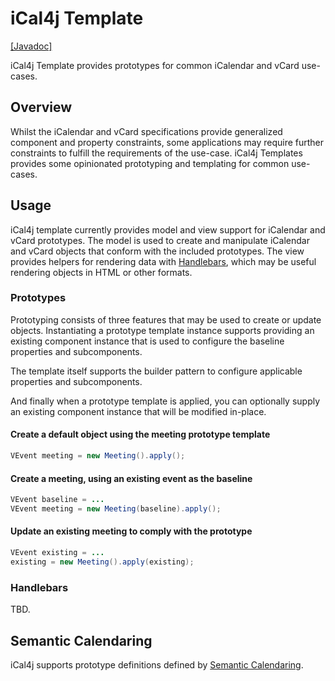 # iCal4j Template

[[Javadoc]](https://javadoc.io/doc/org.ical4j/ical4j-template)

iCal4j Template provides prototypes for common iCalendar and vCard use-cases.

## Overview

Whilst the iCalendar and vCard specifications provide generalized component and property constraints, some applications
may require further constraints to fulfill the requirements of the use-case. iCal4j Templates provides some
opinionated prototyping and templating for common use-cases.

## Usage

iCal4j template currently provides model and view support for iCalendar and vCard prototypes. The model
is used to create and manipulate iCalendar and vCard objects that conform with the included prototypes.
The view provides helpers for rendering data with [Handlebars](http://jknack.github.io/handlebars.java/),
which may be useful rendering objects in HTML or other formats.

### Prototypes

Prototyping consists of three features that may be used to create or update objects. Instantiating a
prototype template instance supports providing an existing component instance that is used to configure
the baseline properties and subcomponents.

The template itself supports the builder pattern to configure applicable properties and subcomponents.

And finally when a prototype template is applied, you can optionally supply an existing component
instance that will be modified in-place.

#### Create a default object using the meeting prototype template

```java
VEvent meeting = new Meeting().apply();
```

#### Create a meeting, using an existing event as the baseline

```java
VEvent baseline = ...
VEvent meeting = new Meeting(baseline).apply();
```

#### Update an existing meeting to comply with the prototype

```java
VEvent existing = ...
existing = new Meeting().apply(existing);
```

### Handlebars

TBD.


## Semantic Calendaring

iCal4j supports prototype definitions defined by [Semantic Calendaring](https://www.semcal.org/concepts).
